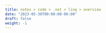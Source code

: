 ```yaml
---
title: notes > code > .net > linq > overview
date: "2023-05-30T00:00:00-06:00"
draft: false
weight: -1
---
```

